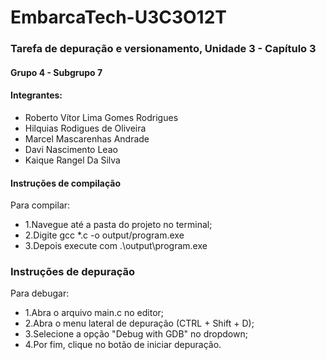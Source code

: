 # EmbarcaTech-U3C3O12T
### Tarefa de depuração e versionamento, Unidade 3 - Capítulo 3
#### Grupo 4 - Subgrupo 7
#### Integrantes:
* Roberto Vítor Lima Gomes Rodrigues
* Hilquias Rodigues de Oliveira
* Marcel Mascarenhas Andrade
* Davi Nascimento Leao
* Kaique Rangel Da Silva


#### Instruções de compilação
Para compilar:
* 1.Navegue até a pasta do projeto no terminal;
* 2.Digite gcc *.c -o output/program.exe
* 3.Depois execute com .\output\program.exe

### Instruções de depuração
Para debugar:
* 1.Abra o arquivo main.c no editor; 
* 2.Abra o menu lateral de depuração (CTRL + Shift + D);
* 3.Selecione a opção "Debug with GDB" no dropdown;
* 4.Por fim, clique no botão de iniciar depuração.
